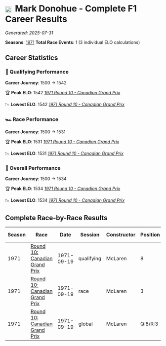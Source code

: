 # <img src="https://upload.wikimedia.org/wikipedia/commons/a/a4/Flag_of_the_United_States.svg" alt="United States" width="20" height="auto" style="vertical-align: middle; margin-right: 5px;" onerror="this.outerHTML='🇺🇸'; this.style.marginRight='5px';"/> Mark Donohue - Complete F1 Career Results

*Generated: 2025-07-31*

**Seasons**: [1971](../seasons/1971-season-report)
**Total Race Events**: 1 (3 individual ELO calculations)

## Career Statistics

### 🏁 Qualifying Performance
**Career Journey**: 1500 → 1542

🏆 **Peak ELO**: 1542
   *[1971 Round 10 - Canadian Grand Prix](../seasons/1971-season-report#round-10-canadian-grand-prix)*

📉 **Lowest ELO**: 1542
   *[1971 Round 10 - Canadian Grand Prix](../seasons/1971-season-report#round-10-canadian-grand-prix)*

### 🏎️ Race Performance
**Career Journey**: 1500 → 1531

🏆 **Peak ELO**: 1531
   *[1971 Round 10 - Canadian Grand Prix](../seasons/1971-season-report#round-10-canadian-grand-prix)*

📉 **Lowest ELO**: 1531
   *[1971 Round 10 - Canadian Grand Prix](../seasons/1971-season-report#round-10-canadian-grand-prix)*

### 🌟 Overall Performance
**Career Journey**: 1500 → 1534

🏆 **Peak ELO**: 1534
   *[1971 Round 10 - Canadian Grand Prix](../seasons/1971-season-report#round-10-canadian-grand-prix)*

📉 **Lowest ELO**: 1534
   *[1971 Round 10 - Canadian Grand Prix](../seasons/1971-season-report#round-10-canadian-grand-prix)*


## Complete Race-by-Race Results

| Season | Race | Date | Session | Constructor | Position | Starting ELO | ELO Change | Final ELO | Teammate |
|--------|------|------|---------|-------------|----------|--------------|------------|-----------|----------|
| 1971 | [Round 10: Canadian Grand Prix](../seasons/1971-season-report#round-10-canadian-grand-prix) | 1971-09-19 | qualifying | McLaren | 8 | 1500 | +42 | 1542 | <img src="https://upload.wikimedia.org/wikipedia/commons/3/3e/Flag_of_New_Zealand.svg" alt="New Zealand" width="20" height="auto" style="vertical-align: middle; margin-right: 5px;" onerror="this.outerHTML='🇳🇿'; this.style.marginRight='5px';"/> Denny Hulme |
| 1971 | [Round 10: Canadian Grand Prix](../seasons/1971-season-report#round-10-canadian-grand-prix) | 1971-09-19 | race | McLaren | 3 | 1500 | +31 | 1531 | <img src="https://upload.wikimedia.org/wikipedia/commons/3/3e/Flag_of_New_Zealand.svg" alt="New Zealand" width="20" height="auto" style="vertical-align: middle; margin-right: 5px;" onerror="this.outerHTML='🇳🇿'; this.style.marginRight='5px';"/> Denny Hulme |
| 1971 | [Round 10: Canadian Grand Prix](../seasons/1971-season-report#round-10-canadian-grand-prix) | 1971-09-19 | global | McLaren | Q:8/R:3 | 1500 | +34 | 1534 | <img src="https://upload.wikimedia.org/wikipedia/commons/3/3e/Flag_of_New_Zealand.svg" alt="New Zealand" width="20" height="auto" style="vertical-align: middle; margin-right: 5px;" onerror="this.outerHTML='🇳🇿'; this.style.marginRight='5px';"/> Denny Hulme |
